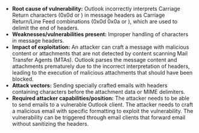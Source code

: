 - **Root cause of vulnerability:** Outlook incorrectly interprets Carriage Return characters (0x0d or <CR>) in message headers as Carriage Return/Line Feed combinations (0x0d 0x0a or <CRLF>), which are used to delimit the end of headers.
- **Weaknesses/vulnerabilities present:** Improper handling of <CR> characters in message headers.
- **Impact of exploitation:** An attacker can craft a message with malicious content or attachments that are not detected by content scanning Mail Transfer Agents (MTAs). Outlook parses the message content and attachments prematurely due to the incorrect interpretation of headers, leading to the execution of malicious attachments that should have been blocked.
- **Attack vectors:** Sending specially crafted emails with headers containing <CR> characters before the attachment data or MIME delimiters.
- **Required attacker capabilities/position:** The attacker needs to be able to send emails to a vulnerable Outlook client. The attacker needs to craft a malicious email with specific formatting to exploit the vulnerability. The vulnerability can be triggered through email clients that forward email without sanitizing the headers.